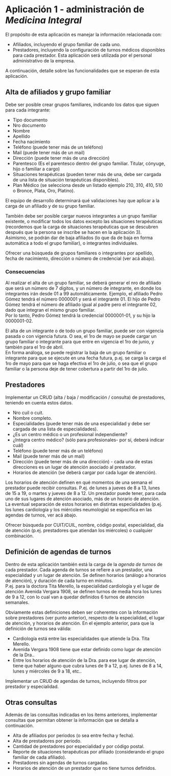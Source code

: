 # Aplicación 1 - administración de _Medicina Integral_
El propósito de esta aplicación es manejar la información relacionada con:
- Afiliados, incluyendo el grupo familiar de cada uno.
- Prestadores, incluyendo la configuración de turnos médicos disponibles para cada prestador. 
Esta aplicación será utilizada por el personal administrativo de la empresa.

A continuación, detalle sobre las funcionalidades que se esperan de esta aplicación.

## Alta de afiliados y grupo familiar
Debe ser posible crear grupos familiares, indicando los datos que siguen para cada integrante:
- Tipo documento
- Nro documento
- Nombre
- Apellido
- Fecha nacimiento
- Teléfono (puede tener más de un teléfono)
- Mail (puede tener más de un mail)
- Dirección (puede tener más de una dirección)
- Parentesco (Es el parentesco dentro del grupo familiar. Titular, cónyuge, hijo o familiar a cargo)
- Situaciones terapéuticas (pueden tener más de una, debe ser cargada de una lista de situación terapéuticas disponibles).
- Plan Médico (se selecciona desde un listado ejemplo 210, 310, 410, 510 o Bronce, Plata, Oro, Platino).

El equipo de desarrollo determinará qué validaciones hay que aplicar a la carga de un afiliado y de su grupo familiar.

También debe ser posible cargar nuevos integrantes a un grupo familiar existente, o modificar todos los datos excepto las situaciones terapéuticas (recordemos que la carga de situaciones terapéuticas que se descubren después que la persona se inscribe se hacen en la aplicación 3).  
Asimismo, se podrán dar de baja afiliados (lo que da de baja en forma automática a todo el grupo familiar), o integrantes individuales. 

Ofrecer una búsqueda de grupos familiares o integrantes por apellido, fecha de nacimiento, dirección o número de credencial (ver acá abajo).

### Consecuencias
Al realizar el alta de un grupo familiar, se deberá generar el nro de afiliado que será un número de 7 dígitos, y un número de integrante, en donde los integrantes irán desde 01 a 99 automáticamente. Ejemplo, el afiliado Pedro Gómez tendrá el número 0000001 y será el integrante 01. El hijo de Pedro Gómez tendrá el número de afiliado igual al padre pero el integrante 02, dado que integran el mismo grupo familiar.   
Por lo tanto, Pedro Gómez tendrá la credencial 0000001-01, y su hijo la 0000001-02.

El alta de un integrante o de todo un grupo familiar, puede ser con vigencia pasada o con vigencia futura. O sea, el 1ro de mayo se puede cargar un grupo familiar o integrante para que entre en vigencia el 1ro de junio, y también para el 1ro de abril.  
En forma análoga, se puede registrar la baja de un grupo familiar o integrante para que se ejecute en una fecha futura, p.ej. se carga la carga el 1ro de mayo para que se haga efectiva el 1ro de julio, o sea que el grupo familiar o la persona deje de tener cobertura a partir del 1ro de julio.

## Prestadores
Implementar un CRUD (alta / baja / modificación / consulta) de prestadores, teniendo en cuenta estos datos.
- Nro cuil o cuit.
- Nombre completo.
- Especialidades (puede tener más de una especialidad y debe ser cargada de una lista de especialidades).
- ¿Es un centro médico o un profesional independiente?
- ¿Integra centro médico? (sólo para profesionales- por sí, deberá indicar cuál)
- Teléfono (puede tener más de un teléfono)
- Mail (puede tener más de un mail)
- Dirección (puede tener más de una dirección) - cada una de estas direcciones es un lugar de atención asociado al prestador.
- Horarios de atención (se deberá cargar por cada lugar de atención).

Los horarios de atención definen en qué momentos de una semana el prestador puede recibir consultas. P.ej. de lunes a jueves de 8 a 13, lunes de 15 a 19, o martes y jueves de 8 a 12. Un prestador puede tener, para cada uno de sus lugares de atención asociado, más de un horario de atención.  
La eventual separación de estos horarios en distintas especialidades (p.ej. los lunes cardiología y los miércoles neumología) se especifica en las agendas de turnos, ver acá abajo. 

Ofrecer búsqueda por CUIT/CUIL, nombre, código postal, especialidad, día de atención (p.ej. prestadores que atiendan los miércoles) o cualquier combinación.

## Definición de agendas de turnos
Dentro de esta aplicación también está la carga de la _agenda de turnos_ de cada prestador. Cada agenda de turnos se refiere a un prestador, una especialidad y un lugar de atención. Se definen horarios (análogo a horarios de atención), y duración de cada turno en minutos.  
P.ej. para la doctora Tita Merello, la especialidad cardiología y el lugar de atención Avenida Vergara 1908, se definen turnos de media hora los lunes de 9 a 12, con lo cual van a quedar definidos 6 turnos de atención semanales.

Obviamente estas definiciones deben ser coherentes con la información sobre prestadores (ver punto anterior), respecto de la especialidad, el lugar de atención, y horarios de atención. En el ejemplo anterior, para que la definición de turnos sea válida:
- Cardiología está entre las especialidades que atiende la Dra. Tita Merello. 
- Avenida Vergara 1908 tiene que estar definido como lugar de atención de la Dra..
- Entre los horarios de atención de la Dra. para ese lugar de atención, tiene que haber alguno que cubra lunes de 9 a 12, p.ej. lunes de 8 a 14, lunes y miércoles de 9 a 18, etc..

Implementar un CRUD de agendas de turnos, incluyendo filtros por prestador y especialidad.

## Otras consultas
Además de las consultas indicadas en los ítems anteriores, implementar consultas que permitan obtener la información que se detalla a continuación.
- Alta de afiliados por periodos (o sea entre fecha y fecha).
- Alta de prestadores por periodo.
- Cantidad de prestadores por especialidad y por código postal.
- Reporte de situaciones terapéuticas por afiliado (considerando el grupo familiar de cada afiliado).
- Prestadores sin agendas de turnos cargadas.
- Horarios de atención de un prestador que no tiene turnos definidos.


